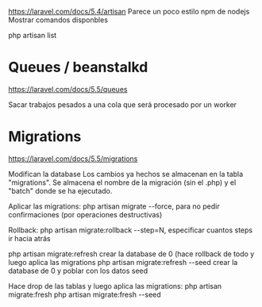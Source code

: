 https://laravel.com/docs/5.4/artisan
Parece un poco estilo npm de nodejs
Mostrar comandos disponbles

php artisan list

# Queues / beanstalkd
https://laravel.com/docs/5.5/queues

Sacar trabajos pesados a una cola que será procesado por un worker


# Migrations
https://laravel.com/docs/5.5/migrations

Modifican la database
Los cambios ya hechos se almacenan en la tabla "migrations". Se almacena el nombre de la migración (sin el .php) y el "batch" donde se ha ejecutado.

Aplicar las migrations:
php artisan migrate
  --force, para no pedir confirmaciones (por operaciones destructivas)

Rollback:
php artisan migrate:rollback
  --step=N, especificar cuantos steps ir hacia atrás

php artisan migrate:refresh
  crear la database de 0 (hace rollback de todo y luego aplica las migrations
php artisan migrate:refresh --seed
  crear la database de 0 y poblar con los datos seed

Hace drop de las tablas y luego aplica las migrations:
php artisan migrate:fresh
php artisan migrate:fresh --seed
